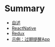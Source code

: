 # Summary

* [自述](README.md)
* [ReactNative](Docs/ReactNative/README.md)
* [Redux](Docs/Redux/README.md)
* [示例：过期提醒App](Docs/Examples/README.md)


